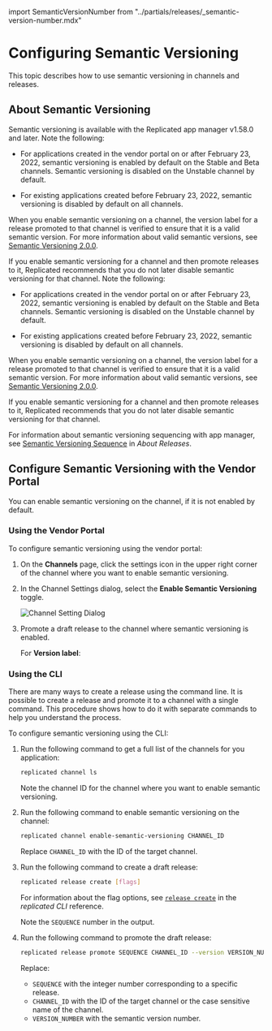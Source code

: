 import SemanticVersionNumber from "../partials/releases/_semantic-version-number.mdx"


# Configuring Semantic Versioning

This topic describes how to use semantic versioning in channels and releases.

## About Semantic Versioning

Semantic versioning is available with the Replicated app manager v1.58.0 and later. Note the following:

- For applications created in the vendor portal on or after February 23, 2022, semantic versioning is enabled by default on the Stable and Beta channels. Semantic versioning is disabled on the Unstable channel by default.

- For existing applications created before February 23, 2022, semantic versioning is disabled by default on all channels.

When you enable semantic versioning on a channel, the version label for a release promoted to that channel is verified to ensure that it is a valid semantic version. For more information about valid semantic versions, see [Semantic Versioning 2.0.0](https://semver.org).

If you enable semantic versioning for a channel and then promote releases to it, Replicated recommends that you do not later disable semantic versioning for that channel. Note the following:

- For applications created in the vendor portal on or after February 23, 2022, semantic versioning is enabled by default on the Stable and Beta channels. Semantic versioning is disabled on the Unstable channel by default.

- For existing applications created before February 23, 2022, semantic versioning is disabled by default on all channels.

When you enable semantic versioning on a channel, the version label for a release promoted to that channel is verified to ensure that it is a valid semantic version. For more information about valid semantic versions, see [Semantic Versioning 2.0.0](https://semver.org).

If you enable semantic versioning for a channel and then promote releases to it, Replicated recommends that you do not later disable semantic versioning for that channel.

For information about semantic versioning sequencing with app manager, see [Semantic Versioning Sequence](releases-about#semantic-versioning-sequence) in _About Releases_.

## Configure Semantic Versioning with the Vendor Portal

You can enable semantic versioning on the channel, if it is not enabled by default.

### Using the Vendor Portal

To configure semantic versioning using the vendor portal:

1. On the **Channels** page, click the settings icon in the upper right corner of the channel where you want to enable semantic versioning.  

1. In the Channel Settings dialog, select the **Enable Semantic Versioning** toggle.

    ![Channel Setting Dialog](/images/channel-settings-dialog.png)

1. Promote a draft release to the channel where semantic versioning is enabled. 

    For **Version label**: <SemanticVersionNumber/>

### Using the CLI

There are many ways to create a release using the command line. It is possible to create a release and promote it to a channel with a single command. This procedure shows how to do it with separate commands to help you understand the process. 

To configure semantic versioning using the CLI:

1. Run the following command to get a full list of the channels for you application:

    ```bash
    replicated channel ls
    ```

    Note the channel ID for the channel where you want to enable semantic versioning.

1. Run the following command to enable semantic versioning on the channel: 

    ```bash
    replicated channel enable-semantic-versioning CHANNEL_ID
    ``` 

    Replace `CHANNEL_ID` with the ID of the target channel.

1. Run the following command to create a draft release:

    ```bash
    replicated release create [flags]
    ```

    For information about the flag options, see [`release create`](/reference/replicated-cli-release-create) in the _replicated CLI_ reference.

    Note the `SEQUENCE` number in the output.

1. Run the following command to promote the draft release:

    ```bash
    replicated release promote SEQUENCE CHANNEL_ID --version VERSION_NUMBER
    ```

    Replace:
    
    - `SEQUENCE` with the integer number corresponding to a specific release.
    - `CHANNEL_ID` with the ID of the target channel or the case sensitive name of the channel.
    - `VERSION_NUMBER` with the semantic version number. <SemanticVersionNumber/>